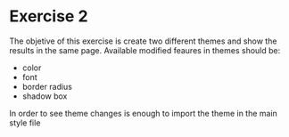 # Exercise 2

The objetive of this exercise is  create two different themes and show the results in the same page. Available modified feaures in themes should be:

- color
- font
- border radius
- shadow box

In order to see theme changes is enough to import the theme in the main style file
